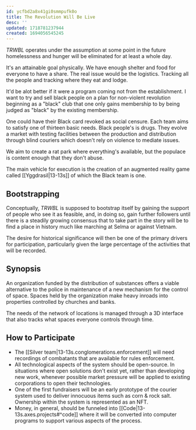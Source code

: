 ```yaml
---
id: ycfbd2a8x41gi0smmpufk0o
title: The Revolution Will Be Live
desc: ''
updated: 1718781237944
created: 1694056545245
---
```


_TRWBL_ operates under the assumption at some point in the future homelessness and hunger will be eliminated for at least a whole day.

It's an attainable goal physically. We have enough shelter and food for everyone to have a share. The real issue would be the logistics. Tracking all the people and tracking where they eat and lodge.

It'd be alot better if it were a program coming not from the establishment. I want to try and sell black people on a plan for non-violent revolution beginning as a "black" club that one only gains membership to by being judged as "black" by the existing membership.

One could have their Black card revoked as social censure. Each team aims to satisfy one of thirteen basic needs. Black people's is drugs. They evolve a market with testing facilities between the production and distribution through blind couriers which doesn't rely on violence to mediate issues.

We aim to create a rat park where everything's available, but the populace is content enough that they don't abuse.

The main vehicle for execution is the creation of an augmented reality game called [[Yggdrasil|13-13s]] of which the Black team is one.

## Bootstrapping

Conceptually, _TRWBL_ is supposed to bootstrap itself by gaining the support of people who see it as feasible, and, in doing so, gain further followers until there is a steadily growing consensus that to take part in the story will be to find a place in history much like marching at Selma or against Vietnam.

The desire for historical significance will then be one of the primary drivers for participation, particularly given the large percentage of the activities that will be recorded.

## Synopsis

An organization funded by the distribution of substances offers a viable alternative to the police in maintenance of a new mechanism for the control of space. Spaces held by the organization make heavy inroads into properties controlled by churches and banks.

The needs of the network of locations is managed through a 3D interface that also tracks what spaces everyone controls through time.

## How to Participate

* The [[Silver team|13-13s.conglomerations.enforcement]] will need recordings of combatants that are available for rules enforcement.
* All technological aspects of the system should be open-source. In situations where open solutions don't exist yet, rather than developing new work, whenever possible market pressure will be applied to existing corporations to open their technologies.
* One of the first fundraisers will be an early prototype of the courier system used to deliver innocuous items such as corn & rock salt. Ownership within the system is represented as an NFT.
* Money, in general, should be funneled into [[Code|13-13s.axes.projects#^code]] where it will be converted into computer programs to support various aspects of the process.
